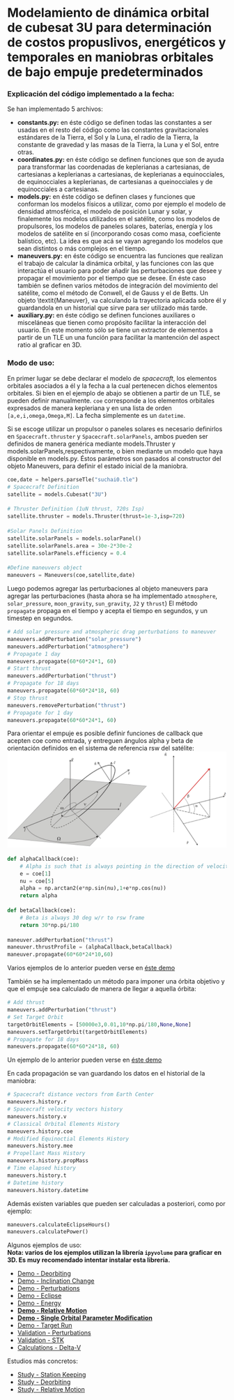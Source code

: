 # Modelamiento de dinámica orbital de cubesat 3U para determinación de costos propuslivos, energéticos y temporales en maniobras orbitales de bajo empuje predeterminados
### Explicación del código implementado a la fecha:
Se han implementado 5 archivos:
- <strong>constants.py:</strong> en éste código se definen todas las constantes a ser usadas en el resto del código como las constantes gravitacionales estándares de la Tierra, el Sol y la Luna, el radio de la Tierra, la constante de gravedad y las masas de la Tierra, la Luna y el Sol, entre otras.
- <strong>coordinates.py:</strong> en éste código se definen funciones que son de ayuda para transformar las coordenadas de keplerianas a cartesianas, de cartesianas a keplerianas a cartesianas, de keplerianas a equinocciales, de equinocciales a keplerianas, de cartesianas a queinocciales y de equinocciales a cartesianas.
- <strong>models.py:</strong> en éste código se definen clases y funciones que conforman los modelos físicos a utilizar, como por ejemplo el modelo de densidad atmosférica, el modelo de posición Lunar y solar, y finalemente los modelos utilizados en el satélite, como los modelos de propulsores, los modelos de paneles solares, baterías, energía y los modelos de satélite en sí (incorporando cosas como masa, coeficiente balístico, etc). La idea es que acá se vayan agregando los modelos que sean distintos o más complejos en el tiempo.
- <strong>maneuvers.py:</strong> en éste código se encuentra las funciones que realizan el trabajo de calcular la dinámica orbital, y las funciones con las que interactúa el usuario para poder añadir las perturbaciones que desee y propagar el movimiento por el tiempo que se desee. En éste caso también se definen varios métodos de integración del movimiento del satélite, como el método de Conwell, el de Gauss y el de Betts. Un objeto \textit{Maneuver}, va calculando la trayectoria aplicada sobre él y guardandola en un historial que sirve para ser utilizado más tarde.
- <strong>auxiliary.py:</strong> en éste código se definen funciones auxiliares o misceláneas que tienen como propósito facilitar la interacción del usuario. En este momento sólo se tiene un extractor de elementos a partir de un TLE un una funcíón para facilitar la mantención del aspect ratio al graficar en 3D.

### Modo de uso:
En primer lugar se debe declarar el modelo de <i>spacecraft</i>, los elementos orbitales asociados a él y la fecha a la cual pertenecen dichos elementos orbitales.
Si bien en el ejemplo de abajo se obtienen a partir de un TLE, se pueden definir manualmente.
`coe` corresponde a los elementos orbitales expresados de manera kepleriana y en una lista de orden `[a,e,i,omega,Omega,M]`. La fecha simplemente es un `datetime`.  

Si se escoge utilizar un propulsor o paneles solares es necesario definirlos en `Spacecraft.thruster` y `Spacecraft.solarPanels`, ambos pueden ser definidos de manera genérica mediante models.Thruster y models.solarPanels,respectivamente, o bien mediante un modelo que haya disponible en models.py.
Éstos parámetros son pasados al constructor del objeto Maneuvers, para definir el estado inicial de la maniobra.
```python
coe,date = helpers.parseTle("suchai0.tle")
# Spacecraft Definition
satellite = models.Cubesat("3U")

# Thruster Definition (1uN thrust, 720s Isp)
satellite.thruster = models.Thruster(thrust=1e-3,isp=720)

#Solar Panels Definition
satellite.solarPanels = models.solarPanel()
satellite.solarPanels.area = 30e-2*30e-2
satellite.solarPanels.efficiency = 0.4

#Define maneuvers object
maneuvers = Maneuvers(coe,satellite,date)
```
Luego podemos agregar las perturbaciones al objeto maneuvers para agregar las perturbaciones (hasta ahora se ha implementado `atmosphere`, `solar_pressure`, `moon_gravity`, `sun_gravity`, `J2` y `thrust`)
El método `propagate` propaga en el tiempo y acepta el tiempo en segundos, y un timestep en segundos.
```python
# Add solar pressure and atmospheric drag perturbations to maneuver
maneuvers.addPerturbation("solar_pressure")
maneuvers.addPerturbation("atmosphere")
# Propagate 1 day 
maneuvers.propagate(60*60*24*1, 60)
# Start thrust
maneuvers.addPerturbation("thrust")
# Propagate for 18 days
maneuvers.propagate(60*60*24*18, 60)
# Stop thrust
maneuvers.removePerturbation("thrust")
# Propagate for 1 day
maneuvers.propagate(60*60*24*1, 60)
```
Para orientar el empuje es posible definir funciones de callback que acepten coe como entrada, y entreguen ángulos alpha y beta de orientación definidos en el sistema de referencia rsw del satélite:
<img src="misc/rswFrame.png"/>
```python
def alphaCallback(coe):
    # Alpha is such that is always pointing in the direction of velocity
    e = coe[1]
    nu = coe[5]
    alpha = np.arctan2(e*np.sin(nu),1+e*np.cos(nu))
    return alpha

def betaCallback(coe):
    # Beta is always 30 deg w/r to rsw frame
    return 30*np.pi/180

maneuver.addPerturbation("thrust")
maneuver.thrustProfile = (alphaCallback,betaCallback)
maneuver.propagate(60*60*24*10,60)
```
Varios ejemplos de lo anterior pueden verse en <a href="https://github.com/MrPapasFritas/frames-days/blob/master/Demo - Single Orbital Parameter Modification.ipynb">éste demo</a>  

También se ha implementado un método para imponer una órbita objetivo y que el empuje sea calculado de manera de llegar a aquella órbita:
```python
# Add thrust
maneuvers.addPerturbation("thrust")
# Set Target Orbit
targetOrbitElements = [50000e3,0.01,10*np.pi/180,None,None]
maneuvers.setTargetOrbit(targetOrbitElements)
# Propagate for 18 days
maneuvers.propagate(60*60*24*18, 60)
```
Un ejemplo de lo anterior pueden verse en <a href="https://github.com/MrPapasFritas/frames-days/blob/master/Demo - Target Run">éste demo</a>  

En cada propagación se van guardando los datos en el historial de la maniobra:
```python
# Spacecraft distance vectors from Earth Center
maneuvers.history.r
# Spacecraft velocity vectors history
maneuvers.history.v
# Classical Orbital Elements History
maneuvers.history.coe
# Modified Equinoctial Elements History
maneuvers.history.mee
# Propellant Mass History
maneuvers.history.propMass
# Time elapsed history
maneuvers.history.t
# Datetime history
maneuvers.history.datetime
```
Además existen variables que pueden ser calculadas a posteriori, como por ejemplo:
```python
maneuvers.calculateEclipseHours()
maneuvers.calculatePower()
```
Algunos ejemplos de uso:  
<strong>Nota: varios de los ejemplos utilizan la librería `ipyvolume` para graficar en 3D. Es muy recomendado intentar instalar esta librería.</strong>
- <a href="https://github.com/MrPapasFritas/frames-days/blob/master/Demo - Deorbiting.ipynb">Demo - Deorbiting</a>
- <a href="https://github.com/MrPapasFritas/frames-days/blob/master/Demo - Inclination Change.ipynb">Demo - Inclination Change</a>
- <a href="https://github.com/MrPapasFritas/frames-days/blob/master/Demo - Perturbations.ipynb">Demo - Perturbations</a>
- <a href="https://github.com/MrPapasFritas/frames-days/blob/master/Demo - Eclipse.ipynb">Demo - Eclipse</a>
- <a href="https://github.com/MrPapasFritas/frames-days/blob/master/Demo - Energy.ipynb">Demo - Energy</a>
- <strong><a href="https://github.com/MrPapasFritas/frames-days/blob/master/Demo - Relative Motion.ipynb">Demo - Relative Motion</a></strong>
- <strong><a href="https://github.com/MrPapasFritas/frames-days/blob/master/Demo - Single Orbital Parameter Modification.ipynb">Demo - Single Orbital Parameter Modification</a></strong>
- <a href="https://github.com/MrPapasFritas/frames-days/blob/master/Demo - Target Run.ipynb">Demo - Target Run</a>
- <a href="https://github.com/MrPapasFritas/frames-days/blob/master/Validation - Perturbations.ipynb">Validation - Perturbations</a>
- <a href="https://github.com/MrPapasFritas/frames-days/blob/master/Validation - STK.ipynb">Validation - STK</a>
- <a href="https://github.com/MrPapasFritas/frames-days/blob/master/Calculations - Delta-V.ipynb">Calculations - Delta-V</a>

Estudios más concretos:
- <a href="https://github.com/MrPapasFritas/frames-days/blob/master/Study - Station Keeping.ipynb">Study - Station Keeping</a>
- <a href="https://github.com/MrPapasFritas/frames-days/blob/master/Study - Deorbiting">Study - Deorbiting</a>
- <a href="https://github.com/MrPapasFritas/frames-days/blob/master/Study - Relative Motion">Study - Relative Motion</a>

